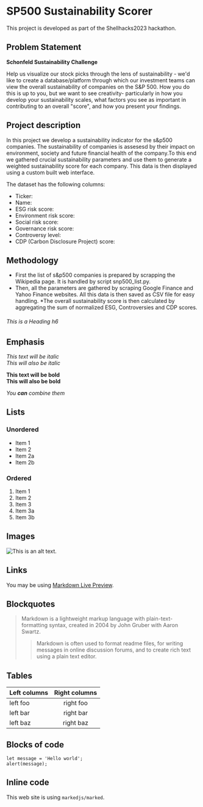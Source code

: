 # SP500 Sustainability Scorer


This project is developed as part of the Shellhacks2023 hackathon.

## Problem Statement 

**Schonfeld Sustainability Challenge**

Help us visualize our stock picks through the lens of sustainability - we'd like to create a database/platform through which our investment teams can view the overall sustainability of companies on the S&P 500. How you do this is up to you, but we want to see creativity- particularly in how you develop your sustainability scales, what factors you see as important in contributing to an overall "score", and how you present your findings.

## Project description 

In this project we develop a sustainability indicator for the s&p500 companies. The sustainability of companies is assesesd by their impact on environment, society and future financial health of the company.To this end we gathered crucial sustainability parameters and use them to generate a weighted sustainability score for each company. This data is then displayed using a custom built web interface.

The dataset has the following columns:
* Ticker: 
* Name:
* ESG risk score:
* Environment risk score:
* Social risk score:
* Governance risk score:
* Controversy level:
* CDP (Carbon Disclosure Project) score:


## Methodology

* First  the list of s&p500 companies is prepared by scrapping the Wikipedia page. It is handled by script snp500_list.py. 
* Then, all the parameters are gathered by scraping Google Finance and Yahoo Finance websites. All this data is then saved as CSV file for easy handling.
*The overall sustainability score is then calculated by aggregating the sum of normalized ESG, Controversies and CDP scores.


###### This is a Heading h6

## Emphasis

*This text will be italic*  
_This will also be italic_

**This text will be bold**  
__This will also be bold__

_You **can** combine them_

## Lists

### Unordered

* Item 1
* Item 2
* Item 2a
* Item 2b

### Ordered

1. Item 1
1. Item 2
1. Item 3
  1. Item 3a
  1. Item 3b

## Images

![This is an alt text.](/image/sample.png "This is a sample image.")

## Links

You may be using [Markdown Live Preview](https://markdownlivepreview.com/).

## Blockquotes

> Markdown is a lightweight markup language with plain-text-formatting syntax, created in 2004 by John Gruber with Aaron Swartz.
>
>> Markdown is often used to format readme files, for writing messages in online discussion forums, and to create rich text using a plain text editor.

## Tables

| Left columns  | Right columns |
| ------------- |:-------------:|
| left foo      | right foo     |
| left bar      | right bar     |
| left baz      | right baz     |

## Blocks of code

```
let message = 'Hello world';
alert(message);
```

## Inline code

This web site is using `markedjs/marked`.
